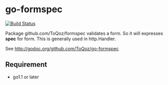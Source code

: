 # go-formspec

[![Build Status](https://travis-ci.org/ToQoz/go-formspec?branch=master)](https://travis-ci.org/ToQoz/go-formspec)

Package github.com/ToQoz/formspec validates a form. So it will expresses **spec** for form.  This is generally used in http.Handler.

See http://godoc.org/github.com/ToQoz/go-formspec

## Requirement

- go1.1 or later
